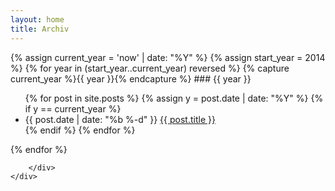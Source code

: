 ```yaml
---
layout: home
title: Archiv
---
```


<div class="row">        
    <div class="col-sm-6">
        <div class="list-group">
          <div class="panel-heading" markdown="1">
{% assign current_year = 'now' | date: "%Y" %}
{% assign start_year = 2014 %}
{% for year in (start_year..current_year) reversed %}
{% capture current_year %}{{ year }}{% endcapture %}
### {{ year }}
  <ul class="posts">
  {% for post in site.posts %}
    {% assign y = post.date | date: "%Y" %}
    {% if y == current_year %}
    <li>
      <span class="post-date">{{ post.date | date: "%b %-d" }}</span>
      <a class="post-link" href="{{ post.url | prepend: site.baseurl }}">{{ post.title }}</a>
    </li>
    {% endif %}
  {% endfor %}
  </ul>
{% endfor %}

</div>

        </div>
    </div>
</div>
